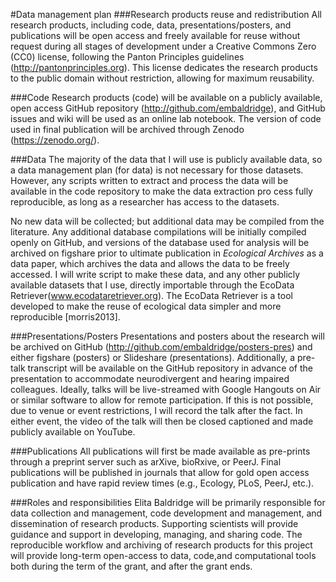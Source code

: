 <!--Data Management Plan:
All applications must include a supplementary document of no more than two pages labeled "Data Management Plan". Describe plans for data management and sharing of the products of research, or assert the absence of the need for such plans. Upload this to Supplementary Documents–Data Management Plan.-->
#Data management plan
###Research products reuse and redistribution
All research products, including code, data, presentations/posters, and publications will be open access and freely available for reuse without request during all stages of development under a Creative Commons Zero (CC0) license, following the Panton Principles guidelines (http://pantonprinciples.org).  This license dedicates the research products to the public domain without restriction, allowing for maximum reusability.


###Code
Research products (code) will be available on a publicly available, open access GitHub repository (http://github.com/embaldridge), and GitHub issues and wiki will be used as an online lab notebook.  The version of code used in final publication will be archived through Zenodo (https://zenodo.org/).

###Data
The majority of the data that I will use is publicly available data, so a data management plan (for data) is not necessary for those datasets.  However, any scripts written to extract and process the data will be available in the code repository to make the data extraction pro cess fully reproducible, as long as a researcher has access to the datasets.

No new data will be collected; but additional data may be compiled from the literature.  Any additional database compilations will be initially compiled openly on GitHub, and versions of the database used for analysis will be archived on figshare prior to ultimate publication in *Ecological Archives* as a data paper, which archives the data and allows the data to be freely accessed.  I will write script to make these data, and any other publicly available datasets that I use, directly importable through the EcoData Retriever(www.ecodataretriever.org).  The EcoData Retriever is a tool developed to make the reuse of ecological data simpler and more reproducible [morris2013].

###Presentations/Posters
Presentations and posters about the research will be archived on GitHub (http://github.com/embaldridge/posters-pres) and either figshare (posters) or Slideshare (presentations).  Additionally, a pre-talk transcript will be available on the GitHub repository in advance of the presentation to accommodate neurodivergent  and hearing impaired colleagues.  Ideally, talks will be live-streamed with Google Hangouts on Air or similar software to allow for remote participation.  If this is not possible, due to venue or event restrictions, I will record the talk after the fact.  In either event, the video of the talk will then be closed captioned and made publicly available on YouTube.

###Publications
All publications will first be made available as pre-prints through a preprint server such as arXive, bioRxive, or PeerJ.  Final publications will be published in journals that allow for gold open access publication and have rapid review times (e.g., Ecology, PLoS, PeerJ, etc.).

###Roles and responsibilities
Elita Baldridge will be primarily responsible for data collection and management, code development and management, and dissemination of research products.  Supporting scientists will provide guidance and support in developing, managing, and sharing code.  The reproducible workflow and archiving of research products for this project will provide long-term open-access to data, code,and computational tools both during the term of the grant, and after the grant ends.
